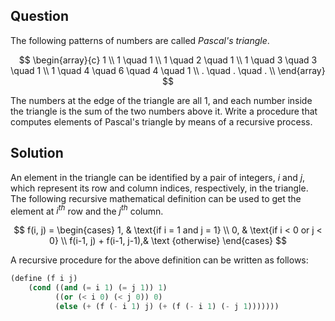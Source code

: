 Question
--------
The following patterns of numbers are called _Pascal's triangle_.

$$
\begin{array}{c}
1 \\
1 \quad 1 \\
1 \quad 2 \quad 1 \\
1 \quad 3 \quad 3 \quad 1 \\
1 \quad 4 \quad 6 \quad 4 \quad 1 \\
. \quad . \quad . \\
\end{array}
$$

The numbers at the edge of the triangle are all 1, and each number inside
the triangle is the sum of the two numbers above it. Write a procedure that
computes elements of Pascal's triangle by means of a recursive process.

Solution
--------
An element in the triangle can be identified by a pair of integers, _i_ and _j_,
which represent its row and column indices, respectively, in the triangle. The
following recursive mathematical definition can be used to get the element at
$i^{th}$ row and the $j^{th}$ column.

$$
    f(i, j) = 
    \begin{cases}
    1, & \text{if i = 1 and j = 1} \\
    0, & \text{if i < 0 or j < 0} \\
    f(i-1, j) + f(i-1, j-1),& \text {otherwise}
    \end{cases}
$$

A recursive procedure for the above definition can be written as follows:

```scheme
(define (f i j)
    (cond ((and (= i 1) (= j 1)) 1)
          ((or (< i 0) (< j 0)) 0)
          (else (+ (f (- i 1) j) (+ (f (- i 1) (- j 1)))))))
```
